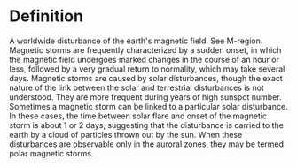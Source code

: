# Definition

A worldwide disturbance of the earth's magnetic field. See M-region.
Magnetic storms are frequently characterized by a sudden onset, in which
the magnetic field undergoes marked changes in the course of an hour or
less, followed by a very gradual return to normality, which may take
several days. Magnetic storms are caused by solar disturbances, though
the exact nature of the link between the solar and terrestrial
disturbances is not understood. They are more frequent during years of
high sunspot number. Sometimes a magnetic storm can be linked to a
particular solar disturbance. In these cases, the time between solar
flare and onset of the magnetic storm is about 1 or 2 days, suggesting
that the disturbance is carried to the earth by a cloud of particles
thrown out by the sun. When these disturbances are observable only in
the auroral zones, they may be termed polar magnetic storms.
